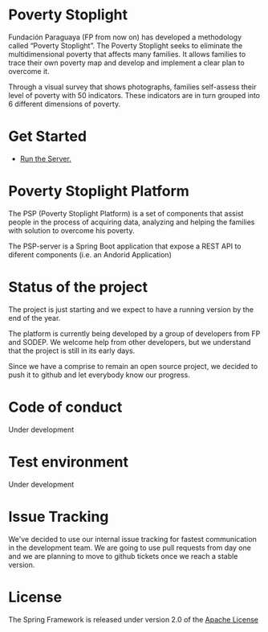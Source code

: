 # Poverty Stoplight
Fundación Paraguaya (FP from now on) has developed a methodology called 
“Poverty Stoplight”. The Poverty Stoplight seeks to eliminate the 
multidimensional poverty that affects many families. It allows families to 
trace their own poverty map and develop and implement a clear plan to 
overcome it.

Through a visual survey that shows photographs, families self-assess their 
level of poverty with 50 indicators. These indicators are in turn grouped 
into 6 different dimensions of poverty.

# Get Started

* [Run the Server.](docs/RUN.md)

# Poverty Stoplight Platform
The PSP (Poverty Stoplight Platform) is a set of components that assist 
people in the process of acquiring data, analyzing and helping the families 
with solution to overcome his poverty.

The PSP-server is a Spring Boot application that expose a REST API to 
diferent components (i.e. an Andorid Application)

# Status of the project
The project is just starting and we expect to have a running version by the 
end of the year.

The platform is currently being developed by a group of developers 
from FP and SODEP. We welcome help from other developers, but we understand 
that the project is still in its early days.

Since we have a comprise to remain an open source project, we decided to push
 it to github and let everybody know our progress.

# Code of conduct
Under development

# Test environment
Under development

# Issue Tracking
We've decided to use our internal issue tracking for fastest communication in
 the development team. We are going to use pull requests from day one and we are
 planning to move to github tickets once we reach a stable version. 

# License
The Spring Framework is released under version 2.0 of the [Apache License][]

[Git]: http://help.github.com/set-up-git-redirect
[JDK8 build]: http://www.oracle.com/technetwork/java/javase/downloads
[Apache License]: http://www.apache.org/licenses/LICENSE-2.0